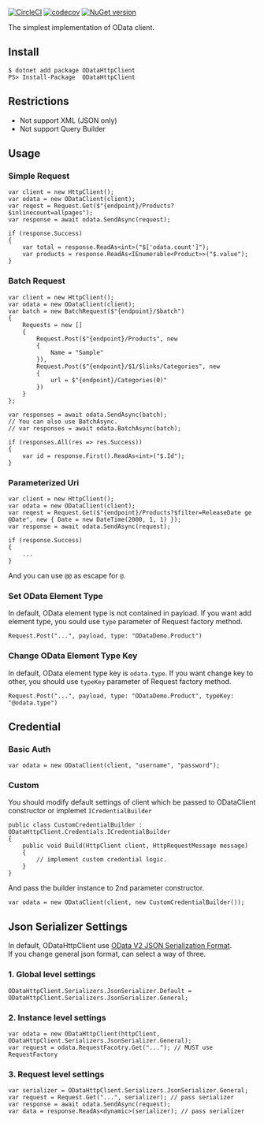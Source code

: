 [![CircleCI](https://circleci.com/gh/iwate/ODataHttpClient/tree/master.svg?style=svg)](https://circleci.com/gh/iwate/ODataHttpClient/tree/master)
[![codecov](https://codecov.io/gh/iwate/ODataHttpClient/branch/master/graph/badge.svg)](https://codecov.io/gh/iwate/ODataHttpClient)
[![NuGet version](https://badge.fury.io/nu/ODataHttpClient.svg)](https://badge.fury.io/nu/ODataHttpClient)

The simplest implementation of OData client.

## Install

    $ dotnet add package ODataHttpClient
    PS> Install-Package  ODataHttpClient

## Restrictions

- Not support XML (JSON only)
- Not support Query Builder

## Usage

### Simple Request

    var client = new HttpClient();
    var odata = new ODataClient(client);
    var reqest = Request.Get($"{endpoint}/Products?$inlinecount=allpages");
    var response = await odata.SendAsync(request);

    if (response.Success) 
    {
        var total = response.ReadAs<int>("$['odata.count']");
        var products = response.ReadAs<IEnumerable<Product>>("$.value");
    }

### Batch Request

    var client = new HttpClient();
    var odata = new ODataClient(client);
    var batch = new BatchRequest($"{endpoint}/$batch")
    {
        Requests = new []
        {
            Request.Post($"{endpoint}/Products", new 
            { 
                Name = "Sample"
            }),
            Request.Post($"{endpoint}/$1/$links/Categories", new 
            {
                url = $"{endpoint}/Categories(0)"
            })
        }
    };

    var responses = await odata.SendAsync(batch);
    // You can also use BatchAsync. 
    // var responses = await odata.BatchAsync(batch);

    if (responses.All(res => res.Success)) 
    {
        var id = response.First().ReadAs<int>("$.Id");
    }
### Parameterized Uri

    var client = new HttpClient();
    var odata = new ODataClient(client);
    var reqest = Request.Get($"{endpoint}/Products?$filter=ReleaseDate ge @Date", new { Date = new DateTime(2000, 1, 1) });
    var response = await odata.SendAsync(request);

    if (response.Success) 
    {
        ...
    }

And you can use `@@` as escape for `@`.

### Set OData Element Type
In default, OData element type is not contained in payload. If you want add element type, you sould use `type` parameter of Request factory method.

    Request.Post("...", payload, type: "ODataDemo.Product")

### Change OData Element Type Key
In default, OData element type key is `odata.type`. If you want change key to other, you should use `typeKey` parameter of Request factory method.

    Request.Post("...", payload, type: "ODataDemo.Product", typeKey: "@odata.type")

## Credential

### Basic Auth

    var odata = new ODataClient(client, "username", "password");

### Custom
You should modify default settings of client which be passed to ODataClient constructor or implemet `ICredentialBuilder`

    public class CustomCredentialBuilder : ODataHttpClient.Credentials.ICredentialBuilder
    {
        public void Build(HttpClient client, HttpRequestMessage message)
        {
            // implement custom credential logic.
        }
    }

And pass the builder instance to 2nd parameter constructor.

    var odata = new ODataClient(client, new CustomCredentialBuilder());
    
## Json Serializer Settings
In default, ODataHttpClient use [OData V2 JSON Serialization Format](http://www.odata.org/documentation/odata-version-2-0/json-format/#PrimitiveTypes).  
If you change general json format, can select a way of three.

### 1. Global level settings

    ODataHttpClient.Serializers.JsonSerializer.Default = ODataHttpClient.Serializers.JsonSerializer.General;

### 2. Instance level settings

    var odata = new ODataHttpClient(httpClient, ODataHttpClient.Serializers.JsonSerializer.General);
    var request = odata.RequestFacotry.Get("..."); // MUST use RequestFactory

### 3. Request level settings

    var serializer = ODataHttpClient.Serializers.JsonSerializer.General;
    var request = Request.Get("...", serializer); // pass serializer
    var response = await odata.SendAsync(request);
    var data = response.ReadAs<dynamic>(serializer); // pass serializer
